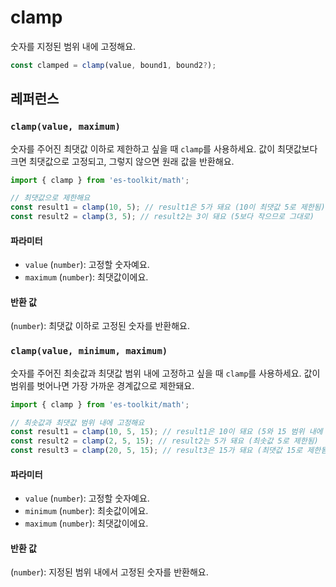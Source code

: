 # clamp

숫자를 지정된 범위 내에 고정해요.

```typescript
const clamped = clamp(value, bound1, bound2?);
```

## 레퍼런스

### `clamp(value, maximum)`

숫자를 주어진 최댓값 이하로 제한하고 싶을 때 `clamp`를 사용하세요. 값이 최댓값보다 크면 최댓값으로 고정되고, 그렇지 않으면 원래 값을 반환해요.

```typescript
import { clamp } from 'es-toolkit/math';

// 최댓값으로 제한해요
const result1 = clamp(10, 5); // result1은 5가 돼요 (10이 최댓값 5로 제한됨)
const result2 = clamp(3, 5); // result2는 3이 돼요 (5보다 작으므로 그대로)
```

#### 파라미터

- `value` (`number`): 고정할 숫자예요.
- `maximum` (`number`): 최댓값이에요.

#### 반환 값

(`number`): 최댓값 이하로 고정된 숫자를 반환해요.

### `clamp(value, minimum, maximum)`

숫자를 주어진 최솟값과 최댓값 범위 내에 고정하고 싶을 때 `clamp`를 사용하세요. 값이 범위를 벗어나면 가장 가까운 경계값으로 제한돼요.

```typescript
import { clamp } from 'es-toolkit/math';

// 최솟값과 최댓값 범위 내에 고정해요
const result1 = clamp(10, 5, 15); // result1은 10이 돼요 (5와 15 범위 내에 있음)
const result2 = clamp(2, 5, 15); // result2는 5가 돼요 (최솟값 5로 제한됨)
const result3 = clamp(20, 5, 15); // result3은 15가 돼요 (최댓값 15로 제한됨)
```

#### 파라미터

- `value` (`number`): 고정할 숫자예요.
- `minimum` (`number`): 최솟값이에요.
- `maximum` (`number`): 최댓값이에요.

#### 반환 값

(`number`): 지정된 범위 내에서 고정된 숫자를 반환해요.
